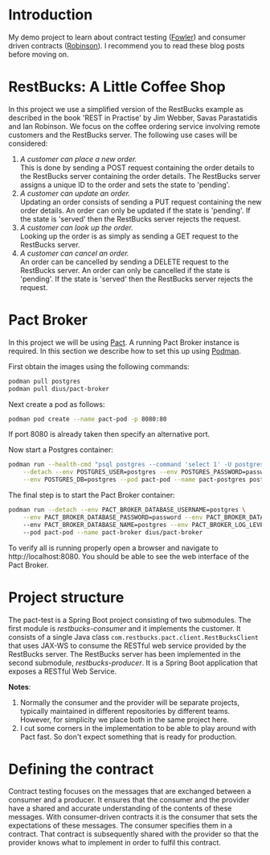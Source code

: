 # Introduction
My demo project to learn about contract testing ([Fowler][1]) and consumer driven contracts ([Robinson][2]). I recommend 
you to read these blog posts before moving on.

# RestBucks: A Little Coffee Shop
In this project we use a simplified version of the RestBucks example as described in the book 'REST in Practise' by Jim
Webber, Savas Parastatidis and Ian Robinson. We focus on the coffee ordering service involving remote customers and the 
RestBucks server. The following use cases will be considered:

1. *A customer can place a new order.*\
This is done by sending a POST request containing the order details to the RestBucks server containing the order
details. The RestBucks server assigns a unique ID to the order and sets the state to 'pending'.
2. *A customer can update an order.*\
Updating an order consists of sending a PUT request containing the new order details. An order can only be updated if
the state is 'pending'. If the state is 'served' then the RestBucks server rejects the request.
3. *A customer can look up the order.*\
Looking up the order is as simply as sending a GET request to the RestBucks server.
4. *A customer can cancel an order.*\
An order can be cancelled by sending a DELETE request to the RestBucks server. An order can only be cancelled if the
state is 'pending'. If the state is 'served' then the RestBucks server rejects the request.

# Pact Broker
In this project we will be using [Pact][3]. A running Pact Broker instance is required. In this section we describe how
to set this up using [Podman](https://podman.io/).

First obtain the images using the following commands:

```bash
podman pull postgres
podman pull dius/pact-broker
```

Next create a pod as follows:

```bash
podman pod create --name pact-pod -p 8080:80  
```

If port 8080 is already taken then specify an alternative port.

Now start a Postgres container:

```bash
podman run --health-cmd "psql postgres --command 'select 1' -U postgres" \
    --detach --env POSTGRES_USER=postgres --env POSTGRES_PASSWORD=password \
    --env POSTGRES_DB=postgres --pod pact-pod --name pact-postgres postgres
```

The final step is to start the Pact Broker container:

```bash
podman run --detach --env PACT_BROKER_DATABASE_USERNAME=postgres \
    --env PACT_BROKER_DATABASE_PASSWORD=password --env PACT_BROKER_DATABASE_HOST=localhost \ 
    --env PACT_BROKER_DATABASE_NAME=postgres --env PACT_BROKER_LOG_LEVEL=DEBUG \ 
    --pod pact-pod --name pact-broker dius/pact-broker 
```

To verify all is running properly open a browser and navigate to http://localhost:8080. You should be able to see the 
web interface of the Pact Broker.

# Project structure
The pact-test is a Spring Boot project consisting of two submodules. The first module is *restbucks-consumer* and it
implements the customer. It consists of a single Java class `com.restbucks.pact.client.RestBucksClient` 
that uses JAX-WS to consume the RESTful web service provided by the RestBucks server.
The RestBucks server has been implemented in the second submodule, *restbucks-producer*. It is a Spring Boot application
that exposes a RESTful Web Service.

**Notes**:
1. Normally the consumer and the provider will be separate projects, typically maintained in different
repositories by different teams. However, for simplicity we place both in the same project here.
2. I cut some corners in the implementation to be able to play around with Pact fast. So don't expect something that is
ready for production.

# Defining the contract
Contract testing focuses on the messages that are exchanged between a consumer and a producer. It ensures that the
consumer and the provider have a shared and accurate understanding of the contents of these messages.
With consumer-driven contracts it is the consumer that sets the expectations of these messages. The consumer specifies
them in a contract. That contract is subsequently shared with the provider so that the provider knows what to implement
in order to fulfil this contract.
   
[1]: https://martinfowler.com/bliki/ContractTest.html "ContractTest"
[2]: https://martinfowler.com/articles/consumerDrivenContracts.html "Consumer-Driven Contracts: A Service Evolution Pattern"
[3]: https://pact.io/ "Pact"